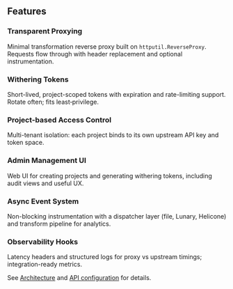 <!-- Minima handles nav; removing inline nav to avoid duplicate menus. -->

## Features

### Transparent Proxying
Minimal transformation reverse proxy built on `httputil.ReverseProxy`. Requests flow through with header replacement and optional instrumentation.

### Withering Tokens
Short-lived, project-scoped tokens with expiration and rate-limiting support. Rotate often; fits least‑privilege.

### Project-based Access Control
Multi-tenant isolation: each project binds to its own upstream API key and token space.

### Admin Management UI
Web UI for creating projects and generating withering tokens, including audit views and useful UX.

### Async Event System
Non-blocking instrumentation with a dispatcher layer (file, Lunary, Helicone) and transform pipeline for analytics.

### Observability Hooks
Latency headers and structured logs for proxy vs upstream timings; integration-ready metrics.

See [Architecture](./architecture.md) and [API configuration](./api-configuration.md) for details.


